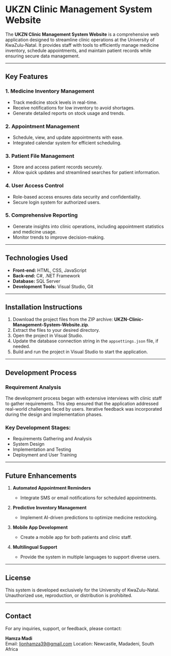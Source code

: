# UKZN Clinic Management System Website  

The **UKZN Clinic Management System Website** is a comprehensive web application designed to streamline clinic operations at the University of KwaZulu-Natal. It provides staff with tools to efficiently manage medicine inventory, schedule appointments, and maintain patient records while ensuring secure data management.  

---

## Key Features  

### 1. **Medicine Inventory Management**  
   - Track medicine stock levels in real-time.  
   - Receive notifications for low inventory to avoid shortages.  
   - Generate detailed reports on stock usage and trends.  

### 2. **Appointment Management**  
   - Schedule, view, and update appointments with ease.  
   - Integrated calendar system for efficient scheduling.  

### 3. **Patient File Management**  
   - Store and access patient records securely.  
   - Allow quick updates and streamlined searches for patient information.  

### 4. **User Access Control**  
   - Role-based access ensures data security and confidentiality.  
   - Secure login system for authorized users.  

### 5. **Comprehensive Reporting**  
   - Generate insights into clinic operations, including appointment statistics and medicine usage.  
   - Monitor trends to improve decision-making.  

---

## Technologies Used  

- **Front-end:** HTML, CSS, JavaScript  
- **Back-end:** C#, .NET Framework  
- **Database:** SQL Server  
- **Development Tools:** Visual Studio, Git  

---

## Installation Instructions  

1. Download the project files from the ZIP archive: **UKZN-Clinic-Management-System-Website.zip**.  
2. Extract the files to your desired directory.  
3. Open the project in Visual Studio.  
4. Update the database connection string in the `appsettings.json` file, if needed.  
5. Build and run the project in Visual Studio to start the application.  

---

## Development Process  

### Requirement Analysis  
The development process began with extensive interviews with clinic staff to gather requirements. This step ensured that the application addressed real-world challenges faced by users. Iterative feedback was incorporated during the design and implementation phases.  

### Key Development Stages:  
- Requirements Gathering and Analysis  
- System Design  
- Implementation and Testing  
- Deployment and User Training  

---

## Future Enhancements  

1. **Automated Appointment Reminders**  
   - Integrate SMS or email notifications for scheduled appointments.  

2. **Predictive Inventory Management**  
   - Implement AI-driven predictions to optimize medicine restocking.  

3. **Mobile App Development**  
   - Create a mobile app for both patients and clinic staff.  

4. **Multilingual Support**  
   - Provide the system in multiple languages to support diverse users.  

---

## License  

This system is developed exclusively for the University of KwaZulu-Natal. Unauthorized use, reproduction, or distribution is prohibited.  

---

## Contact  

For any inquiries, support, or feedback, please contact:  

**Hamza Madi**  
Email: lionhamza39@gmail.com
Location: Newcastle, Madadeni, South Africa  

